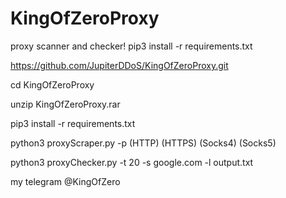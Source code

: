 # KingOfZeroProxy
proxy scanner and checker!
pip3 install -r requirements.txt

https://github.com/JupiterDDoS/KingOfZeroProxy.git

cd KingOfZeroProxy

unzip KingOfZeroProxy.rar

pip3 install -r requirements.txt

python3 proxyScraper.py -p (HTTP) (HTTPS) (Socks4) (Socks5)

python3 proxyChecker.py -t 20 -s google.com -l output.txt

my telegram @KingOfZero
